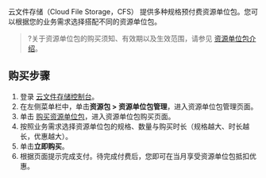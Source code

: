 云文件存储（Cloud File Storage，CFS） 提供多种规格预付费资源单位包。您可以根据您的业务需求选择搭配不同的资源单位包。
>?关于资源单位包的购买须知、有效期以及生效范围，请参见 [资源单位包介绍](https://tcloud.woa.com/document/product/582/83565)。

## 购买步骤
1. 登录 [云文件存储控制台](https://console.cloud.tencent.com/cfs/fs?rid=1)。
2. 在左侧菜单栏中，单击**资源包 > 资源单位包管理**，进入资源单位包管理页面。
3. 单击 [购买资源单位包](https://buy.cloud.tencent.com/cfs_package?rid=1)，进入资源单位包购买页面。
4. 按照业务需求选择资源单位包的规格、数量与购买时长（规格越大、时长越长，优惠越大）。
5. 单击**立即购买**。
6. 根据页面提示完成支付。待完成付费后，您即可在当月享受资源单位包抵扣优惠。
